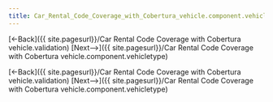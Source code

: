 ```yaml
---
title: Car_Rental_Code_Coverage_with_Cobertura_vehicle.component.vehicle
---
```

[<-Back]({{ site.pagesurl}}/Car Rental Code Coverage with Cobertura vehicle.validation)  [Next-->]({{ site.pagesurl}}/Car Rental Code Coverage with Cobertura vehicle.component.vehicletype)


[<-Back]({{ site.pagesurl}}/Car Rental Code Coverage with Cobertura vehicle.validation)  [Next-->]({{ site.pagesurl}}/Car Rental Code Coverage with Cobertura vehicle.component.vehicletype)